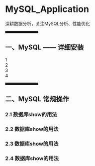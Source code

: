 # MySQL_Application
深耕数据分析，关注MySQL分析、性能优化

<hr style=" border:solid; width:100px; height:1px;" color=#000000 size=1">

## 一、MySQL —— 详细安装
1  
2  
3  
4  
  

<hr style=" border:solid; width:100px; height:1px;" color=#000000 size=1">
                                                                         
## 二、MySQL 常规操作
### 2.1 数据库show的用法

### 2.2 数据库show的用法

### 2.3 数据库show的用法

### 2.4 数据库show的用法


